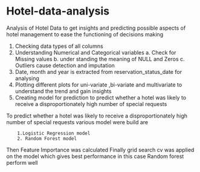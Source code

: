 # Hotel-data-analysis
Analysis of Hotel Data to get insights and predicting possible aspects of hotel management to ease the functioning of decisions making  

1. Checking data types of all columns 
2. Understanding Numerical and Categorical variables
	a. Check for Missing values 
	b. under standing the meaning of NULL and Zeros 
	c. Outliers cause detection and imputation 
3. Date, month and year is extracted from reservation_status_date for analysing 
3. Plotting different plots for uni-variate ,bi-variate and multivariate to understand the trend and gain insights
4. Creating model for prediction to predict whether a hotel was likely to receive a disproportionately high number of special requests


To predict whether a hotel was likely to receive a disproportionately high number of special requests various model were build are

		1.Logistic Regression model 
		2. Random Forest model
 
Then Feature Importance was calculated 
Finally grid search cv was applied on the model which gives best performance in this case Random forest perform well
